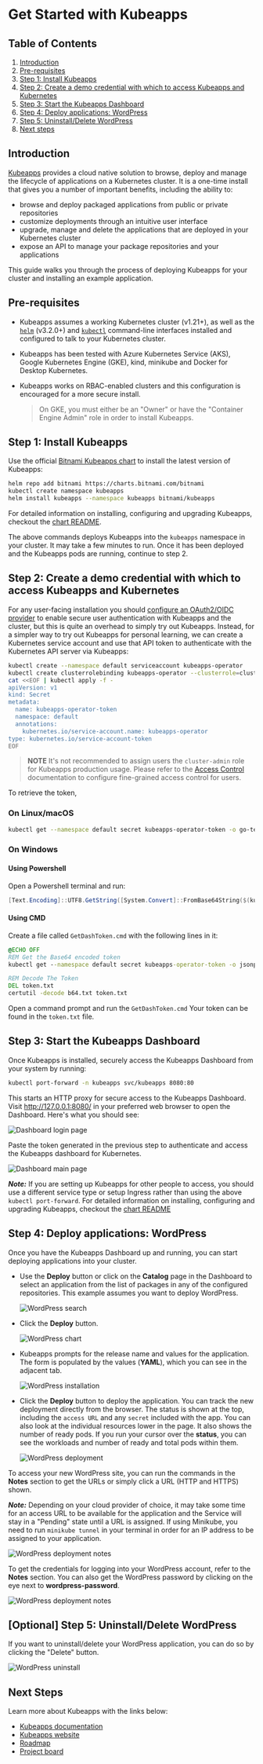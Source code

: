 # Get Started with Kubeapps

## Table of Contents

1. [Introduction](#introduction)
2. [Pre-requisites](#pre-requisites)
3. [Step 1: Install Kubeapps](#step-1-install-kubeapps)
4. [Step 2: Create a demo credential with which to access Kubeapps and Kubernetes](#step-2-create-a-demo-credential-with-which-to-access-kubeapps-and-kubernetes)
5. [Step 3: Start the Kubeapps Dashboard](#step-3-start-the-kubeapps-dashboard)
6. [Step 4: Deploy applications: WordPress](#step-4-deploy-applications-wordpress)
7. [Step 5: Uninstall/Delete WordPress](#optional-step-5-uninstalldelete-wordpress)
8. [Next steps](#next-steps)

## Introduction

[Kubeapps](https://kubeapps.dev/) provides a cloud native solution to browse, deploy and manage the lifecycle of applications on a Kubernetes cluster. It is a one-time install that gives you a number of important benefits, including the ability to:

- browse and deploy packaged applications from public or private repositories
- customize deployments through an intuitive user interface
- upgrade, manage and delete the applications that are deployed in your Kubernetes cluster
- expose an API to manage your package repositories and your applications

This guide walks you through the process of deploying Kubeapps for your cluster and installing an example application.

## Pre-requisites

- Kubeapps assumes a working Kubernetes cluster (v1.21+), as well as the [`helm`](https://helm.sh/docs/intro/install/) (v3.2.0+) and [`kubectl`](https://kubernetes.io/docs/tasks/tools/install-kubectl/) command-line interfaces installed and configured to talk to your Kubernetes cluster.

- Kubeapps has been tested with Azure Kubernetes Service (AKS), Google Kubernetes Engine (GKE), kind, minikube and Docker for Desktop Kubernetes.

- Kubeapps works on RBAC-enabled clusters and this configuration is encouraged for a more secure install.

  > On GKE, you must either be an "Owner" or have the "Container Engine Admin" role in order to install Kubeapps.

## Step 1: Install Kubeapps

Use the official [Bitnami Kubeapps chart](https://github.com/bitnami/charts/tree/main/bitnami/kubeapps) to install the latest version of Kubeapps:

```bash
helm repo add bitnami https://charts.bitnami.com/bitnami
kubectl create namespace kubeapps
helm install kubeapps --namespace kubeapps bitnami/kubeapps
```

For detailed information on installing, configuring and upgrading Kubeapps, checkout the [chart README](https://github.com/vmware-tanzu/kubeapps/blob/main/chart/kubeapps/README.md).

The above commands deploys Kubeapps into the `kubeapps` namespace in your cluster. It may take a few minutes to run. Once it has been deployed and the Kubeapps pods are running, continue to step 2.

## Step 2: Create a demo credential with which to access Kubeapps and Kubernetes

For any user-facing installation you should [configure an OAuth2/OIDC provider](./using-an-OIDC-provider.md) to enable secure user authentication with Kubeapps and the cluster, but this is quite an overhead to simply try out Kubeapps. Instead, for a simpler way to try out Kubeapps for personal learning, we can create a Kubernetes service account and use that API token to authenticate with the Kubernetes API server via Kubeapps:

```bash
kubectl create --namespace default serviceaccount kubeapps-operator
kubectl create clusterrolebinding kubeapps-operator --clusterrole=cluster-admin --serviceaccount=default:kubeapps-operator
cat <<EOF | kubectl apply -f -
apiVersion: v1
kind: Secret
metadata:
  name: kubeapps-operator-token
  namespace: default
  annotations:
    kubernetes.io/service-account.name: kubeapps-operator
type: kubernetes.io/service-account-token
EOF
```

> **NOTE** It's not recommended to assign users the `cluster-admin` role for Kubeapps production usage. Please refer to the [Access Control](../howto/access-control.md) documentation to configure fine-grained access control for users.

To retrieve the token,

### On Linux/macOS

```bash
kubectl get --namespace default secret kubeapps-operator-token -o go-template='{{.data.token | base64decode}}'
```

### On Windows

#### Using Powershell

Open a Powershell terminal and run:

```powershell
[Text.Encoding]::UTF8.GetString([System.Convert]::FromBase64String($(kubectl get --namespace default secret kubeapps-operator-token -o jsonpath='{.data.token}')))
```

#### Using CMD

Create a file called `GetDashToken.cmd` with the following lines in it:

```bat
@ECHO OFF
REM Get the Base64 encoded token
kubectl get --namespace default secret kubeapps-operator-token -o jsonpath={.data.token} > b64.txt

REM Decode The Token
DEL token.txt
certutil -decode b64.txt token.txt
```

Open a command prompt and run the `GetDashToken.cmd` Your token can be found in the `token.txt` file.

## Step 3: Start the Kubeapps Dashboard

Once Kubeapps is installed, securely access the Kubeapps Dashboard from your system by running:

```bash
kubectl port-forward -n kubeapps svc/kubeapps 8080:80
```

This starts an HTTP proxy for secure access to the Kubeapps Dashboard. Visit <http://127.0.0.1:8080/> in your preferred web browser to open the Dashboard. Here's what you should see:

![Dashboard login page](../img/dashboard-login.png)

Paste the token generated in the previous step to authenticate and access the Kubeapps dashboard for Kubernetes.

![Dashboard main page](../img/dashboard-home.png)

**_Note:_** If you are setting up Kubeapps for other people to access, you should use a different service type or setup Ingress rather than using the above `kubectl port-forward`. For detailed information on installing, configuring and upgrading Kubeapps, checkout the [chart README](https://github.com/vmware-tanzu/kubeapps/blob/main/chart/kubeapps/README.md)

## Step 4: Deploy applications: WordPress

Once you have the Kubeapps Dashboard up and running, you can start deploying applications into your cluster.

- Use the **Deploy** button or click on the **Catalog** page in the Dashboard to select an application from the list of packages in any of the configured repositories. This example assumes you want to deploy WordPress.

  ![WordPress search](../img/wordpress-search.png)

- Click the **Deploy** button.

  ![WordPress chart](../img/wordpress-chart.png)

- Kubeapps prompts for the release name and values for the application. The form is populated by the values (**YAML**), which you can see in the adjacent tab.

  ![WordPress installation](../img/wordpress-installation.png)

- Click the **Deploy** button to deploy the application. You can track the new deployment directly from the browser. The status is shown at the top, including the `access URL` and any `secret` included with the app. You can also look at the individual resources lower in the page. It also shows the number of ready pods. If you run your cursor over the **status**, you can see the workloads and number of ready and total pods within them.

  ![WordPress deployment](../img/wordpress-deployment.png)

To access your new WordPress site, you can run the commands in the **Notes** section to get the URLs or simply click a URL (HTTP and HTTPS) shown.

**_Note:_** Depending on your cloud provider of choice, it may take some time for an access URL to be available for the application and the Service will stay in a "Pending" state until a URL is assigned. If using Minikube, you need to run `minikube tunnel` in your terminal in order for an IP address to be assigned to your application.

![WordPress deployment notes](../img/wordpress-url.png)

To get the credentials for logging into your WordPress account, refer to the **Notes** section. You can also get the WordPress password by clicking on the eye next to **wordpress-password**.

![WordPress deployment notes](../img/wordpress-credentials.png)

## [Optional] Step 5: Uninstall/Delete WordPress

If you want to uninstall/delete your WordPress application, you can do so by clicking the "Delete" button.

![WordPress uninstall](../img/wordpress-uninstall.png)

## Next Steps

Learn more about Kubeapps with the links below:

- [Kubeapps documentation](https://github.com/vmware-tanzu/kubeapps/tree/main/docs)
- [Kubeapps website](https://kubeapps.dev/)
- [Roadmap](https://github.com/vmware-tanzu/kubeapps/milestones)
- [Project board](https://github.com/orgs/vmware-tanzu/projects/38/views/2)
